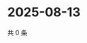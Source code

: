 # 2025-08-13

共 0 条

<!-- BEGIN ZHIHUVIDEO -->
<!-- 最后更新时间 Wed Aug 13 2025 17:14:45 GMT+0800 (China Standard Time) -->

<!-- END ZHIHUVIDEO -->
